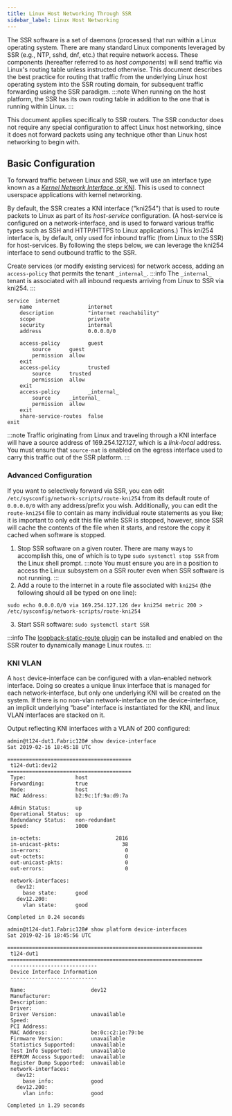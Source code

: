 ```yaml
---
title: Linux Host Networking Through SSR
sidebar_label: Linux Host Networking
---
```

The SSR software is a set of daemons (processes) that run within a Linux operating system. There are many standard Linux components leveraged by SSR (e.g., NTP, sshd, dnf, etc.) that require network access. These components (hereafter referred to as _host components_) will send traffic via Linux's routing table unless instructed otherwise. This document describes the best practice for routing that traffic from the underlying Linux host operating system into the SSR routing domain, for subsequent traffic forwarding using the SSR paradigm.
:::note
When running on the host platform, the SSR has its own routing table in addition to the one that is running within Linux.
:::

This document applies specifically to SSR routers. The SSR conductor does not require any special configuration to affect Linux host networking, since it does not forward packets using any technique other than Linux host networking to begin with.

## Basic Configuration
To forward traffic between Linux and SSR, we will use an interface type known as a [_Kernel Network Interface_, or KNI](concepts_kni.md). This is used to connect userspace applications with kernel networking.

By default, the SSR creates a KNI interface ("kni254") that is used to route packets to Linux as part of its _host-service_ configuration. (A host-service is configured on a network-interface, and is used to forward various traffic types such as SSH and HTTP/HTTPS to Linux applications.) This kni254 interface is, by default, only used for inbound traffic (from Linux to the SSR) for host-services. By following the steps below, we can leverage the kni254 interface to send outbound traffic to the SSR.

Create services (or modify existing services) for network access, adding an `access-policy` that permits the tenant `_internal_`.
:::info
The `_internal_` tenant is associated with all inbound requests arriving from Linux to SSR via kni254.
:::

```
service  internet
    name                  internet
    description           "internet reachability"
    scope                 private
    security              internal
    address               0.0.0.0/0
       
    access-policy         guest
        source      guest
        permission  allow
    exit
    access-policy         trusted
        source      trusted
        permission  allow
    exit
    access-policy         _internal_
        source      _internal_
        permission  allow
    exit
    share-service-routes  false
exit
```
:::note
Traffic originating from Linux and traveling through a KNI interface will have a source address of 169.254.127.127, which is a _link-local_ address. You must ensure that `source-nat` is enabled on the egress interface used to carry this traffic out of the SSR platform.
:::

### Advanced Configuration
If you want to selectively forward via SSR, you can edit  `/etc/sysconfig/network-scripts/route-kni254` from its default route of  `0.0.0.0/0` with any address/prefix you wish. Additionally, you can edit the `route-kni254` file to contain as many individual route statements as you like; it is important to only edit this file while SSR is stopped, however, since SSR will cache the contents of the file when it starts, and restore the copy it cached when software is stopped.

1. Stop SSR software on a given router. There are many ways to accomplish this, one of which is to type `sudo systemctl stop SSR` from the Linux shell prompt.
:::note
You must ensure you are in a position to access the Linux subsystem on a SSR router even when SSR software is not running.
:::
2. Add a route to the internet in a route file associated with `kni254` (the following should all be typed on one line):
  ```
sudo echo 0.0.0.0/0 via 169.254.127.126 dev kni254 metric 200 > /etc/sysconfig/network-scripts/route-kni254
  ```
3. Start SSR software: `sudo systemctl start SSR`


:::info
The [loopback-static-route plugin](plugin_loopback_static_routes.md#make-kni254-the-default-route-in-linux) can be installed and enabled on the SSR router to dynamically manage Linux routes.
:::

### KNI VLAN
A `host` device-interface can be configured with a vlan-enabled network interface.  Doing so creates a unique linux interface that is managed for each network-interface, but only one underlying KNI will be created on the system. If there is no non-vlan network-interface on the device-interface, an implicit underlying “base” interface is instantiated for the KNI, and linux VLAN interfaces are stacked on it.

Output reflecting KNI interfaces with a VLAN of 200 configured:

```
admin@t124-dut1.Fabric128# show device-interface
Sat 2019-02-16 18:45:18 UTC

========================================
 t124-dut1:dev12
========================================
 Type:                host
 Forwarding:          true
 Mode:                host
 MAC Address:         b2:9c:1f:9a:d9:7a

 Admin Status:        up
 Operational Status:  up
 Redundancy Status:   non-redundant
 Speed:               1000

 in-octets:                        2816
 in-unicast-pkts:                    38
 in-errors:                           0
 out-octets:                          0
 out-unicast-pkts:                    0
 out-errors:                          0

 network-interfaces:
   dev12:
     base state:      good
   dev12.200:
     vlan state:      good

Completed in 0.24 seconds
```
```
admin@t124-dut1.Fabric128# show platform device-interfaces
Sat 2019-02-16 18:45:56 UTC

===============================================================
 t124-dut1
===============================================================
 ----------------------------
 Device Interface Information
 ----------------------------

 Name:                     dev12
 Manufacturer:
 Description:
 Driver:
 Driver Version:           unavailable
 Speed:
 PCI Address:
 MAC Address:              be:0c:c2:1e:79:be
 Firmware Version:         unavailable
 Statistics Supported:     unavailable
 Test Info Supported:      unavailable
 EEPROM Access Supported:  unavailable
 Register Dump Supported:  unavailable
 network-interfaces:
   dev12:
     base info:            good
   dev12.200:
     vlan info:            good

Completed in 1.29 seconds
```
